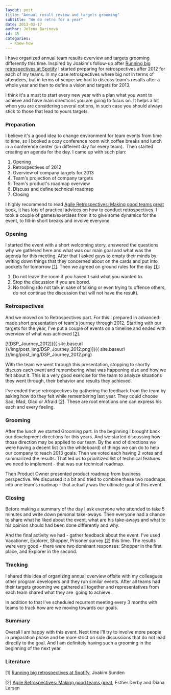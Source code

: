 ```yaml
---
layout: post
title: "Annual result review and targets grooming"
subtitle: "We do retro for a year"
date: 2013-03-17
author: Jelena Barinova
id: 85
categories:
  - Know-how
---
```


I have organized annual team results overview and targets grooming differently this time. Inspired by Joakim's follow-up after [Running big retrospectives at Spotify](http://joakimsunden.com/2013/01/running-big-retrospectives-at-spotify/) I started preparing for retrospectives after 2012 for each of my teams. In my case retrospectives where big not in terms of attendees, but in terms of scope: we had to discuss team's results after a whole year and then to define a vision and targets for 2013.

I think it's a must to start every new year with a plan what you want to achieve and have main directions you are going to focus on. It helps a lot when you are considering several options, in such case you should always stick to those that lead to yours targets.

### Preparation

I believe it's a good idea to change environment for team events from time to time, so I booked a cozy conference room with coffee breaks and lunch in a conference center (on different day for every team).  Then started creating an agenda for the day. I came up with such plan:

1.  Opening
2.  Retrospectives of 2012
3.  Overview of company targets for 2013
4.  Team's projection of company targets
5.  Team's product's roadmap overview
6.  Discuss and define technical roadmap
7.  Closing

I highly recommend to read [Agile Retrospectives: Making good teams great](http://www.amazon.com/Agile-Retrospectives-Making-Teams-Great/dp/0977616649) book, it has lots of practical advices on how to conduct retrospectives. I took a couple of games/exercises from it to give some dynamics for the event, to fill-in short breaks and involve everyone.

### Opening

I started the event with a short welcoming story, answered the questions why we gathered here and what was our main goal and what was the agenda for this meeting. After that I asked guys to empty their minds by writing down things that they concerned about on the cards and put into pockets for tomorrow [[1]](#lit1). Then we agreed on ground rules for the day [[1]](#lit1):

1.  Do not leave the room if you haven't said what you wanted to.
2.  Stop the discussion if you are bored.
3.  No trolling (do not talk in sake of talking or even trying to offence others, do not continue the discussion that will not have the result).

### Retrospectives

And we moved on to Retrospectives part. For this I prepared in advanced: made short presentation of team's journey through 2012\. Starting with our targets for the year, I've put a couple of events on a timeline and ended with overview of what was achieved [[2]](#lit2).

[![DSP_Journey_2012]({{ site.baseurl }}/img/post_img/DSP_Journey_2012.png)]({{ site.baseurl }}/img/post_img/DSP_Journey_2012.png)

With the team we went through this presentation, stopping to shortly discuss each event and remembering what was happening else and how we felt about it. This is a very good exercise for the team to analyze situations they went through, their behavior and results they achieved.

I've ended these retrospectives by gathering the feedback from the team by asking how do they felt while remembering last year. They could choose Sad, Mad, Glad or Afraid [[2]](#lit2). These are root emotions one can express his each and every feeling.

### Grooming

After the lunch we started Grooming part. In the beginning I brought back our development directions for this years. And we started discussing how those direction may be applied to our team. By the end of directions we were having a decent list (on the whiteboard) of things we can do to help our company to reach 2013 goals. Then we voted each having 2 votes and summarized the results. That led us to prioritized list of technical features we need to implement - that was our technical roadmap.

Then Product Owner presented product roadmap from business perspective. We discussed it a bit and tried to combine these two roadmaps into one team's roadmap - that actually was the ultimate goal of this event.

### Closing

Before making a summary of the day I ask everyone who attended to take 5 minutes and write down personal take-aways. Then everyone had a chance to share what he liked about the event, what are his take-aways and what to his opinion should had been done differently and why.

And the final activity we had - gather feedback about the event. I've used Vacationer, Explorer, Shopper, Prisoner survey [[2]](#lit2) this time. The results were very good - there were two dominant responses: Shopper in the first place, and Explorer in the second.

### Tracking

I shared this idea of organizing annual overview offsite with my colleagues other program developers and they run similar events. After all teams had their targets grooming we gathered all together and representatives from each team shared what they are  going to achieve.

In addition to that I've scheduled recurrent meeting every 3 months with teams to track how are we moving towards our goals.

### Summary

Overall I am happy with this event. Next time I'll try to involve more people in preparation phase and be more strict on side discussions that do not lead directly to the goal. And I am definitely having such a grooming in the beginning of the next year.

### Literature

<span id="lit1">[1]</span> [Running big retrospectives at Spotify](http://joakimsunden.com/2013/01/running-big-retrospectives-at-spotify/), Joakim Sunden

<span id="lit2">[2]</span> [Agile Retrospectives: Making good teams great](http://www.amazon.com/Agile-Retrospectives-Making-Teams-Great/dp/0977616649), Esther Derby and Diana Larsen